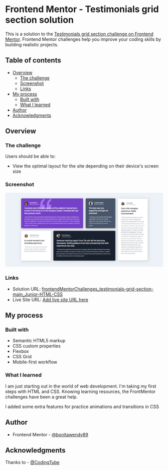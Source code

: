 # Frontend Mentor - Testimonials grid section solution

This is a solution to the [Testimonials grid section challenge on Frontend Mentor](https://www.frontendmentor.io/challenges/testimonials-grid-section-Nnw6J7Un7). Frontend Mentor challenges help you improve your coding skills by building realistic projects. 

## Table of contents

- [Overview](#overview)
  - [The challenge](#the-challenge)
  - [Screenshot](#screenshot)
  - [Links](#links)
- [My process](#my-process)
  - [Built with](#built-with)
  - [What I learned](#what-i-learned)
- [Author](#author)
- [Acknowledgments](#acknowledgments)

## Overview

### The challenge

Users should be able to:

- View the optimal layout for the site depending on their device's screen size

### Screenshot

![](./Screenshot.png)


### Links

- Solution URL: [
frontendMentorChallenges_testimonials-grid-section-main_Junior-HTML-CSS ](https://github.com/SailorMoonDev/frontendMentorChallenges_testimonials-grid-section-main_Junior-HTML-CSS)
- Live Site URL: [Add live site URL here](https://your-live-site-url.com)

## My process

### Built with

- Semantic HTML5 markup
- CSS custom properties
- Flexbox
- CSS Grid
- Mobile-first workflow


### What I learned

I am just starting out in the world of web development. I'm taking my first steps with HTML and CSS. Knowing learning resources, the FrontMentor challenges have been a great help.

I added some extra features for practice animations and transitions in CSS

## Author

- Frontend Mentor - [@bonitawendy89](https://www.frontendmentor.io/profile/bonitawendy89)

## Acknowledgments

Thanks to - [@CodingTube](https://www.youtube.com/@CodingTube)
